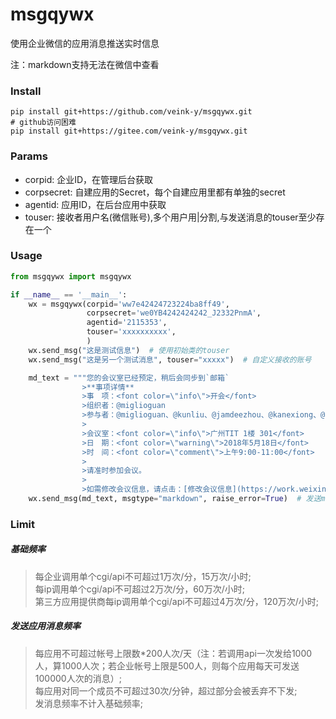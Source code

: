 # msgqywx

使用企业微信的应用消息推送实时信息

注：markdown支持无法在微信中查看

### Install

```
pip install git+https://github.com/veink-y/msgqywx.git
# github访问困难
pip install git+https://gitee.com/veink-y/msgqywx.git
```

### Params

- corpid: 企业ID，在管理后台获取
- corpsecret: 自建应用的Secret，每个自建应用里都有单独的secret
- agentid: 应用ID，在后台应用中获取
- touser: 接收者用户名(微信账号),多个用户用|分割,与发送消息的touser至少存在一个

### Usage

```python
from msgqywx import msgqywx

if __name__ == '__main__':
    wx = msgqywx(corpid='ww7e42424723224ba8ff49',
                 corpsecret='we0YB4242424242_J2332PnmA',
                 agentid='2115353',
                 touser='xxxxxxxxxx',
                 )
    wx.send_msg("这是测试信息")  # 使用初始类的touser
    wx.send_msg("这是另一个测试消息", touser="xxxxx")  # 自定义接收的账号

    md_text = """您的会议室已经预定，稍后会同步到`邮箱`
                >**事项详情**
                >事　项：<font color=\"info\">开会</font>
                >组织者：@miglioguan
                >参与者：@miglioguan、@kunliu、@jamdeezhou、@kanexiong、@kisonwang
                >
                >会议室：<font color=\"info\">广州TIT 1楼 301</font>
                >日　期：<font color=\"warning\">2018年5月18日</font>
                >时　间：<font color=\"comment\">上午9:00-11:00</font>
                >
                >请准时参加会议。
                >
                >如需修改会议信息，请点击：[修改会议信息](https://work.weixin.qq.com)"""
    wx.send_msg(md_text, msgtype="markdown", raise_error=True)  # 发送markdown消息，注意markdown消息仅企业微信可接收
```

### Limit

##### 基础频率

> 每企业调用单个cgi/api不可超过1万次/分，15万次/小时;  
> 每ip调用单个cgi/api不可超过2万次/分，60万次/小时;  
> 第三方应用提供商每ip调用单个cgi/api不可超过4万次/分，120万次/小时;

##### 发送应用消息频率

> 每应用不可超过帐号上限数*200人次/天（注：若调用api一次发给1000人，算1000人次；若企业帐号上限是500人，则每个应用每天可发送100000人次的消息）;  
> 每应用对同一个成员不可超过30次/分钟，超过部分会被丢弃不下发;  
> 发消息频率不计入基础频率;  
